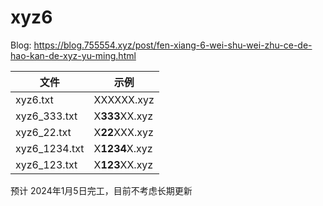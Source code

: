 # xyz6
Blog: <https://blog.755554.xyz/post/fen-xiang-6-wei-shu-wei-zhu-ce-de-hao-kan-de-xyz-yu-ming.html>

| 文件          | 示例            |
| ------------- | -------------- |
| xyz6.txt      | XXXXXX.xyz     |
| xyz6_333.txt  | X**333**XX.xyz |
| xyz6_22.txt   | X**22**XXX.xyz |
| xyz6_1234.txt | X**1234**X.xyz |
| xyz6_123.txt  | X**123**XX.xyz |

预计 2024年1月5日完工，目前不考虑长期更新